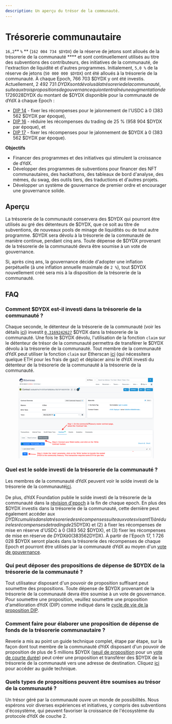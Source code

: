 ```yaml
---
description: Un aperçu du trésor de la communauté.
---
```


# Trésorerie communautaire

`16,2`** `%` ** (`162 004 734 $DYDX`) de la réserve de jetons sont alloués de la trésorerie de la communauté **** et sont continuellement utilisés au titre des subventions des contributeurs, des initiatives de la communauté, de l'extraction de liquidité et d'autres programmes. Initialement, `5,0 %` de la réserve de jetons (`50 000 000 $DYDX`) ont été alloués à la trésorerie de la communauté. À chaque Epoch, 766 703 $DYDX y ont été investis. Actuellement, 2 492 731 $DYDX sont dévolus à la trésorerie de la communauté, suite aux trois propositions de gouvernance qui ont entraîné une augmentation de 1 726 028 $DYDX du montant de $DYDX disponible pour la communauté de dYdX à chaque Epoch :

* [DIP 14](https://dydx.community/dashboard/proposal/7) - fixer les récompenses pour le jalonnement de l'USDC à 0 (383 562 $DYDX par époque),
* [DIP 16](https://dydx.community/dashboard/proposal/8) - réduire les récompenses du trading de 25 % (958 904 $DYDX par époque), et
* [DIP 17](https://dydx.community/dashboard/proposal/9) - fixer les récompenses pour le jalonnement de $DYDX à 0 (383 562 $DYDX par époque).



**Objectifs**

* Financer des programmes et des initiatives qui stimulent la croissance de dYdX.
* Développer des programmes de subventions pour financer des NFT communautaires, des hackathons, des tableaux de bord d'analyse, des mèmes, du swag, des outils tiers, des traductions et d'autres projets.
* Développer un système de gouvernance de premier ordre et encourager une gouvernance solide.

## Aperçu

La trésorerie de la communauté conservera des $DYDX qui pourront être utilisés au gré des détenteurs de $DYDX, que ce soit au titre de subventions, de nouveaux pools de minage de liquidités ou de tout autre programme. $DYDX sera dévolu à la trésorerie de la communauté de manière continue, pendant cinq ans. Toute dépense de $DYDX provenant de la trésorerie de la communauté devra être soumise à un vote de gouvernance.

Si, après cinq ans, la gouvernance décide d'adopter une inflation perpétuelle (à une inflation annuelle maximale de `2 %`), tout $DYDX nouvellement créé sera mis à la disposition de la trésorerie de la communauté.

## FAQ

### Comment $DYDX est-il investi dans la trésorerie de la communauté ?

Chaque seconde, le détenteur de la trésorerie de la communauté (voir les détails [ici](https://docs.dydx.community/dydx-governance/resources/technical-overview#governance-architecture-overview)) investit [`0,3169242627`](tel:03169242627) $DYDX dans la trésorerie de la communauté. Une fois le $DYDX dévolu, l'utilisation de la fonction `claim` sur le détenteur de trésor de la communauté permettra de transférer le $DYDX dévolu à la trésorerie de la communauté. Tout membre de la communauté dYdX peut utiliser la fonction `claim` sur Etherscan [ici](https://etherscan.io/address/0x08a90Fe0741B7DeF03fB290cc7B273F1855767D8#writeContract) (qui nécessitera quelque ETH pour les frais de gaz) et déplacer ainsi le dYdX investi du détenteur de la trésorerie de la communauté à la trésorerie de la communauté.

<figure><img src="../.gitbook/assets/claim-function-CT-vester.png" alt=""><figcaption></figcaption></figure>

### Quel est le solde investi de la trésorerie de la communauté ?

Les membres de la communauté dYdX peuvent voir le solde investi de la trésorerie de la communauté[ici](https://dydx.shippooor.xyz/). \
\
De plus, dYdX Foundation publie le solde investi de la trésorerie de la communauté dans la [révision d'epoch](https://dydx.foundation/blog) à la fin de chaque epoch. En plus des $DYDX investis dans la trésorerie de la communauté, cette dernière peut également accéder aux $DYDX cumulés dans la trésorerie des récompenses suite aux votes visant (1) à réduire les récompenses de trading de 25 % (958 904 $DYDX) et (2) à fixer les récompenses de mise en réserve d'USDC à 0 (383 562 $DYDX), et (3) fixer les récompenses de mise en réserve de $DYDX à 0 (383 562 $DYDX). À partir de l'Epoch 17, 1 726 028 $DYDX seront placés dans la trésorerie des récompenses de chaque Epoch et pourront être utilisés par la communauté dYdX au moyen d'un [vote de gouvernance](https://docs.dydx.community/dydx-governance/voting-and-governance/governance-parameters).

### Qui peut déposer des propositions de dépense de $DYDX de la trésorerie de la communauté ?

Tout utilisateur disposant d'un pouvoir de proposition suffisant peut soumettre des propositions. Toute dépense de $DYDX provenant de la trésorerie de la communauté devra être soumise à un vote de gouvernance. Pour soumettre une proposition, veuillez soumettre une proposition d'amélioration dYdX (DIP) comme indiqué dans le [cycle de vie de la proposition DIP](../voting-and-governance/dip-proposal-lifecycle.md).

### Comment faire pour élaborer une proposition de dépense de fonds de la trésorerie communautaire ?

Reverie a mis au point un guide technique complet, étape par étape, sur la façon dont tout membre de la communauté dYdX disposant d'un pouvoir de proposition de plus de 5 millions $DYDX ([seuil de proposition](https://docs.dydx.community/dydx-governance/voting-and-governance/governance-parameters#timelock-parameters) pour un [vote de courte durée](https://docs.dydx.community/dydx-governance/voting-and-governance/governance-process#short-timelock-executor)) peut créer une proposition et transférer des $DYDX de la trésorerie de la communauté vers une adresse de destination. Cliquez [ici](https://app.gitbook.com/o/-MeNgGQU0ucT2xo4s8-T/s/-MeNfSkgj48hU0q8Zbjn/\~/changes/EyisuFjLIyJ7K9RzaTfJ/technical-guide-on-building-a-dydx-community-treasury-spending-proposal) pour accéder au guide technique.

### Quels types de propositions peuvent être soumises au trésor de la communauté ?

Un trésor géré par la communauté ouvre un monde de possibilités. Nous espérons voir diverses expériences et initiatives, y compris des subventions d'écosystème, qui peuvent favoriser la croissance de l'écosystème du protocole dYdX de couche 2.
